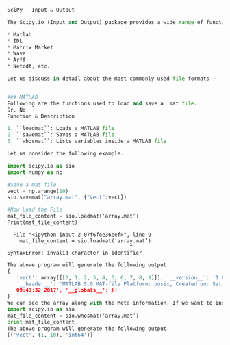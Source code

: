 

```python
SciPy - Input & Output

The Scipy.io (Input and Output) package provides a wide range of functions to work around with different format of files. Some of these formats are −

* Matlab
* IDL
* Matrix Market
* Wave
* Arff
* Netcdf, etc.

Let us discuss in detail about the most commonly used file formats −

```


```python

### MATLAB
Following are the functions used to load and save a .mat file.
Sr. No.
Function & Description

1. ``loadmat``: Loads a MATLAB file
2. ``savemat``: Saves a MATLAB file
3. ``whosmat``: Lists variables inside a MATLAB file

Let us consider the following example.

```


```python
import scipy.io as sio
import numpy as np

#Save a mat file
vect = np.arange(10)
sio.savemat("array.mat", {"vect":vect})

#Now Load the File
mat_file_content = sio.loadmat(‘array.mat’)
Print(mat_file_content)


```


      File "<ipython-input-2-07f6fee36eef>", line 9
        mat_file_content = sio.loadmat(‘array.mat’)
                                            ^
    SyntaxError: invalid character in identifier




```python
The above program will generate the following output.
{
   'vect': array([[0, 1, 2, 3, 4, 5, 6, 7, 8, 9]]), '__version__': '1.0', 
   '__header__': 'MATLAB 5.0 MAT-file Platform: posix, Created on: Sat Sep 30 
   09:49:32 2017', '__globals__': []
}
We can see the array along with the Meta information. If we want to inspect the contents of a MATLAB file without reading the data into memory, use the whosmat command as shown below.
import scipy.io as sio
mat_file_content = sio.whosmat(‘array.mat’)
print mat_file_content
The above program will generate the following output.
[('vect', (1, 10), 'int64')]


```
